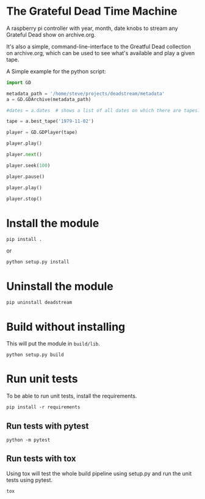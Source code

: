 # The Grateful Dead Time Machine

A raspberry pi controller with year, month, date knobs to stream any Grateful Dead show on archive.org.

It's also a simple, command-line-interface to the Greatful Dead collection on archive.org, which can be used to see what's available and play a given tape.

A Simple example for the python script:

``` python
import GD

metadata_path = '/home/steve/projects/deadstream/metadata'
a = GD.GDArchive(metadata_path)

#dates = a.dates  # shows a list of all dates on which there are tapes.

tape = a.best_tape('1979-11-02')

player = GD.GDPlayer(tape)

player.play()

player.next()

player.seek(100)

player.pause()

player.play()

player.stop()

```

# Install the module

```
pip install .
```

or

```
python setup.py install
```

# Uninstall the module

```
pip uninstall deadstream
```

# Build without installing

This will put the module in `build/lib`.

```
python setup.py build
```

# Run unit tests

To be able to run unit tests, install the requirements.

```
pip install -r requirements
```

## Run tests with pytest

```
python -m pytest
```

## Run tests with tox

Using tox will test the whole build pipeline using setup.py
and run the unit tests using pytest.

```
tox
```
